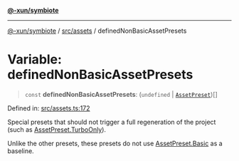 [**@-xun/symbiote**](../../../README.md)

***

[@-xun/symbiote](../../../README.md) / [src/assets](../README.md) / definedNonBasicAssetPresets

# Variable: definedNonBasicAssetPresets

> `const` **definedNonBasicAssetPresets**: (`undefined` \| [`AssetPreset`](../enumerations/AssetPreset.md))[]

Defined in: [src/assets.ts:172](https://github.com/Xunnamius/symbiote/blob/4231719a4050b5b3956e3e19d12d8c469fd0bd37/src/assets.ts#L172)

Special presets that should not trigger a full regeneration of the project
(such as [AssetPreset.TurboOnly](../enumerations/AssetPreset.md#turboonly)).

Unlike the other presets, these presets do not use [AssetPreset.Basic](../enumerations/AssetPreset.md#basic)
as a baseline.
